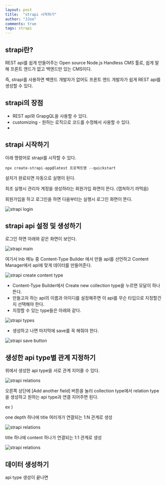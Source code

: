 ```yaml
---
layout: post
title:  "strapi 시작하기"
author: "JJoo"
comments: true
tags: strapi
---
```


## strapi란? 

REST api를 쉽게 만들어주는 Open source Node.js Handless CMS 툴로, 쉽게 말해 프론트 엔드가 없고 백엔드만 있는 CMS이다. 

즉, strapi를 사용하면 벡엔드 개발자가 없어도 프론트 엔드 개발자가 쉽게 REST api를 생성할 수 있다.  

## strapi의 장점 

- REST api와 GrapgQL을 사용할 수 있다. 
- customizing - 원하는 로직으로 코드를 수정해서 사용할 수 있다. 
- 

## strapi 시작하기 

아래 명령어로 strapi를 시작할 수 있다. 

``` npx create-strapi-app@latest 프로젝트명 --quickstart ```

설치가 완료되면 자동으로 실행이 된다. 

최초 실행시 관리자 계정을 생성하라는 회원가입 화면이 뜬다. (캡쳐하기 까먹음)

회원가입을 하고 로그인을 하면 다음부터는 실행시 로그인 화면이 뜬다. 

![strapi login](/images/img_strapi_login.png "strapi login")


## strapi api 설정 및 생성하기 

로그인 하면 아래와 같은 화면이 보인다. 

![strapi main](/images/img_strapi_main_page.png "strapi main")

여기서 lnb 메뉴 중 Content-Type Builder 에서 만들 api를 선언하고 Content Manager에서 api에 맞게 데이터를 만들어준다. 

![strapi create content type](/images/img_strapi_create_content_type_builder.png "strapi create content type")

- Content-Type Builder에서 Create new collection type을 누르면 모달이 하나 뜬다.
- 만들고자 하는 api의 이름과 아이디를 설정해주면 이 api를 무슨 타입으로 지정할건지 선택해야 한다. 
- 지정할 수 있는 type들은 아래와 같다. 

![strapi types](/images/img_strapi_create_content_type_builder_02.png "strapi types")

- 생성하고 나면 마지막에 save를 꼭 해줘야 한다. 

![strapi save button](/images/img_strapi_create_content_type_builder_03.png "strapi save button")


## 생성한 api type별 관계 지정하기 

위에서 생성한 api type을 서로 관계 지어줄 수 있다. 

![strapi relations](/images/img_strapi_create_content_type_relation_01.png "strapi relations")

오른쪽 상단에 \[Add another field\] 버튼을 눌러 collection type에서 relation type을 생성하고 원하는 api type과 연결 지어주면 된다. 


ex ) 

one depth 하나에 title 여러개가 연결되는 1:N 관계로 생성 

![strapi relations](/images/img_strapi_create_content_type_relation_02.png "strapi relations")


title 하나에 content 하나가 연결되는 1:1 관계로 생성 

![strapi relations](/images/img_strapi_create_content_type_relation_03.png "strapi relations")


## 데이터 생성하기 

api type 생성이 끝나면 


